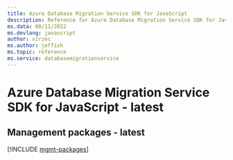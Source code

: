 ```yaml
---
title: Azure Database Migration Service SDK for JavaScript
description: Reference for Azure Database Migration Service SDK for JavaScript
ms.data: 08/11/2022
ms.devlang: javascript
author: xirzec
ms.author: jeffish
ms.topic: reference
ms.service: databasemigrationservice
---
```

# Azure Database Migration Service SDK for JavaScript - latest

## Management packages - latest
[!INCLUDE [mgmt-packages](database-migration-service-mgmt-index.md)]